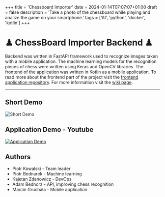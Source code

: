 +++
title = 'Chessboard Importer'
date = 2024-01-14T07:07:07+01:00
draft = false
description = 'Take a photo of the chessboard while playing and analize the game on your smartphone.'
tags = ['AI', 'python', 'docker', 'kotlin']
+++

# ♟︎ ChessBoard Importer Backend ♟︎

Backend was written in FastAPI framework used to recognize images taken with a mobile application. The machine learning models for the recognition pieces of chess were written using Keras and OpenCV libraries. The frontend of the application was written in Kotlin as a mobile application. To read more about the frontend part of the project visit the [frontend application repository](https://gitlab.com/kpz-2021-chessboard-importer-team/chessboard-importer-mobile). For more information visit the [wiki page](https://gitlab.com/kpz-2021-chessboard-importer-team/chessboard-importer-backend/-/wikis/home).

---
## Short Demo

![Short Demo](/demo.gif)

## Application Demo - Youtube 
[![Application Demo](https://i.imgur.com/Le2E452.png)](https://www.youtube.com/watch?v=HXiuUF98saY)

## Authors

- Piotr Kowalski - Team leader
- Piotr Bednarek - Machine learning
- Kajetan Zdanowicz - DevOps
- Adam Bednorz - API, improving chess recognition
- Marcin Gruchała - Mobile application
